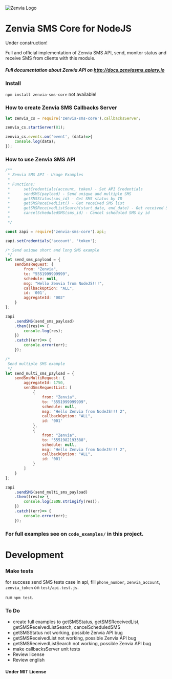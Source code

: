 ![Zenvia Logo](https://login.zenvia.com/Login_files/logo.png)

# Zenvia SMS Core for NodeJS

Under construction!

Full and official implementation of Zenvia SMS API, send, monitor status and receive SMS from clients with this module.

##### Full documentation about Zenvia API on http://docs.zenviasms.apiary.io

### Install
`npm install zenvia-sms-core` not available!

### How to create Zenvia SMS Callbacks Server

```javascript
let zenvia_cs = require('zenvia-sms-core').callbacksServer;

zenvia_cs.startServer(81);

zenvia_cs.events.on('event', (data)=>{
    console.log(data);
});
```

### How to use Zenvia SMS API

```javascript
/**
 * Zenvia SMS API - Usage Examples
 *
 * Functions:
 *      setCredentials(account, token) - Set API Credentials
 *      sendSMS(payload) - Send unique and multiple SMS
 *      getSMSStatus(sms_id) - Get SMS status by ID
 *      getSMSReceivedList() - Get received SMS list
 *      getSMSReceivedListSearch(start_date, end_date) - Get received SMS list filtered by start and end date
 *      cancelScheduledSMS(sms_id) - Cancel scheduled SMS by id
 *
 */

const zapi = require('zenvia-sms-core').api;

zapi.setCredentials('account', 'token');

/* Send unique short and long SMS example
 */
let send_sms_payload = {
    sendSmsRequest: {
        from: "Zenvia",
        to: "5551999999999",
        schedule: null,
        msg: "Hello Zenvia from NodeJS!!!",
        callbackOption: "ALL",
        id: '001',
        aggregateId: "002"
    }
};

zapi
    .sendSMS(send_sms_payload)
    .then((res)=> {
        console.log(res);
    })
    .catch((err)=> {
        console.error(err);
    });

/*
 Send multiple SMS example
 */
let send_multi_sms_payload = {
    sendSmsMultiRequest: {
        aggregateId: 1750,
        sendSmsRequestList: [
            {
                from: "Zenvia",
                to: "5551999999999",
                schedule: null,
                msg: "Hello Zenvia from NodeJS!!! 2",
                callbackOption: "ALL",
                id: '001'
            },
            {
                from: "Zenvia",
                to: "5551982193388",
                schedule: null,
                msg: "Hello Zenvia from NodeJS!!! 2",
                callbackOption: "ALL",
                id: '001'
            }
        ]
    }
};

zapi
    .sendSMS(send_multi_sms_payload)
    .then((res)=> {
        console.log(JSON.stringify(res));
    })
    .catch((err)=> {
        console.error(err);
    });
```

### For full examples see on `code_examples/` in this project.

# Development

### Make tests
for success send SMS tests case in api, fill `phone_number`, `zenvia_account`, `zenvia_token` on `test/api.test.js`.

run `npm test`.

### To Do
- create full examples to getSMSStatus, getSMSReceivedList, getSMSReceivedListSearch, cancelScheduledSMS
- getSMSStatus not working, possible Zenvia API bug
- getSMSReceivedList not working, possible Zenvia API bug
- getSMSReceivedListSearch not working, possible Zenvia API bug
- make callbacksServer unit tests
- Review license
- Review english

#### Under MIT License